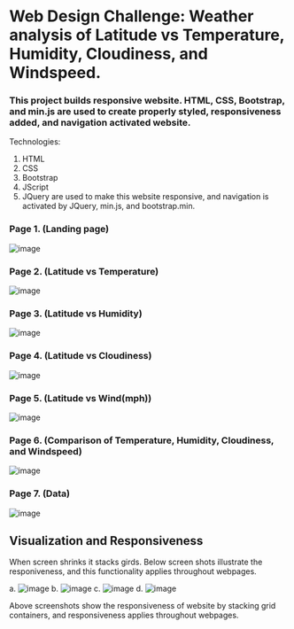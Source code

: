 # Web Design Challenge: Weather analysis of Latitude vs Temperature, Humidity, Cloudiness, and Windspeed.

### This project builds responsive website. HTML, CSS, Bootstrap, and min.js are used to create properly styled, responsiveness added, and navigation activated website.  
Technologies:
1. HTML
2. CSS
3. Bootstrap
4. JScript
5. JQuery
are used to make this website responsive, and navigation is activated by JQuery, min.js, and bootstrap.min. 


### Page 1. (Landing page)
![image](https://user-images.githubusercontent.com/67448948/127584143-7f6c441e-8a55-45cf-a2b8-6303c3378da7.png)


### Page 2. (Latitude vs Temperature) 
![image](https://user-images.githubusercontent.com/67448948/127584209-68371b31-1875-4920-bcc9-e67104d2a9e8.png)

### Page 3. (Latitude vs Humidity) 
![image](https://user-images.githubusercontent.com/67448948/127584245-bd13f84d-50f8-4c14-b97c-fba0f3b51c94.png)

### Page 4. (Latitude vs Cloudiness) 
![image](https://user-images.githubusercontent.com/67448948/127584313-4376b4bd-e36c-4428-93b3-e27b042bb2b0.png)

### Page 5. (Latitude vs Wind(mph)) 
![image](https://user-images.githubusercontent.com/67448948/127584419-ed8b376a-9fa5-49fa-befd-e923c665a74b.png)

### Page 6. (Comparison of Temperature, Humidity, Cloudiness, and Windspeed) 

![image](https://user-images.githubusercontent.com/67448948/127584559-b018137d-7d6f-4eaa-bcba-ecc0ac015056.png)

### Page 7. (Data) 
![image](https://user-images.githubusercontent.com/67448948/127584630-ad9ca300-d1da-4d1e-9f13-aa3a6b11fcab.png)

## Visualization and Responsiveness 

When screen shrinks it stacks girds. Below screen shots illustrate the responiveness, and this functionality applies throughout webpages. 

a. 
![image](https://user-images.githubusercontent.com/67448948/127585576-9ad965f1-1ed5-453c-abf4-a3277cf98ce0.png)
b. 
![image](https://user-images.githubusercontent.com/67448948/127585610-ee205c7e-6e68-428b-ae0b-ed589390b7c1.png)
c. 
![image](https://user-images.githubusercontent.com/67448948/127586214-dcd36fd1-39c8-4403-acf9-ce48a14f4879.png)
d. 
![image](https://user-images.githubusercontent.com/67448948/127586274-52a15849-1beb-4bab-bb64-7184b44bc81d.png)

 Above screenshots show the responsiveness of website by stacking grid containers, and responsiveness applies throughout webpages. 


